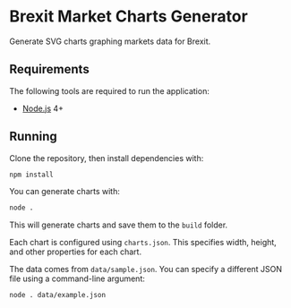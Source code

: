 
# Brexit Market Charts Generator

Generate SVG charts graphing markets data for Brexit.


## Requirements

The following tools are required to run the application:

  * [Node.js] 4+


## Running

Clone the repository, then install dependencies with:

```sh
npm install
```

You can generate charts with:

```sh
node .
```

This will generate charts and save them to the `build` folder.

Each chart is configured using `charts.json`. This specifies width, height, and other properties for each chart.

The data comes from `data/sample.json`. You can specify a different JSON file using a command-line argument:

```sh
node . data/example.json
```



[node.js]: https://nodejs.org/
